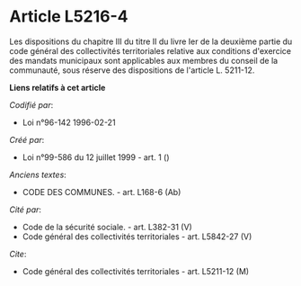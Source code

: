 # Article L5216-4

Les dispositions du chapitre III du titre II du livre Ier de la deuxième partie du code général des collectivités
territoriales relative aux conditions d'exercice des mandats municipaux sont applicables aux membres du conseil de la
communauté, sous réserve des dispositions de l'article L. 5211-12.

**Liens relatifs à cet article**

_Codifié par_:

  - Loi n°96-142 1996-02-21

_Créé par_:

  - Loi n°99-586 du 12 juillet 1999 - art. 1 ()

_Anciens textes_:

  - CODE DES COMMUNES. - art. L168-6 (Ab)

_Cité par_:

  - Code de la sécurité sociale. - art. L382-31 (V)
  - Code général des collectivités territoriales - art. L5842-27 (V)

_Cite_:

  - Code général des collectivités territoriales - art. L5211-12 (M)
